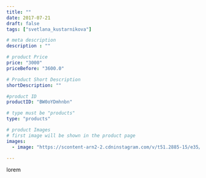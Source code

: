 ```yaml
---
title: ""
date: 2017-07-21
draft: false
tags: ["svetlana_kustarnikova"]

# meta description
description : ""

# product Price
price: "3000"
priceBefore: "3600.0"

# Product Short Description
shortDescription: ""

#product ID
productID: "BW0oYDmhnbn"

# type must be "products"
type: "products"

# product Images
# first image will be shown in the product page
images:
  - image: "https://scontent-arn2-2.cdninstagram.com/v/t51.2885-15/e35/20214087_1999548056991185_101229059157000192_n.jpg?se=7&tp=1&_nc_ht=scontent-arn2-2.cdninstagram.com&_nc_cat=105&_nc_ohc=9M-jKLqYbzQAX-TghFJ&ccb=7-4&oh=ab5b9129e9b37df79a60a0607e5d0638&oe=6084253D&ig_cache_key=MTU2NDA1MjU0NTU5OTg2MjUwMw%3D%3D.2-ccb7-4"

---
```

lorem
